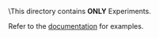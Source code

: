 \This directory contains **ONLY** Experiments.

Refer to the [documentation](https://flow.readthedocs.io/en/latest/flow.core.html?highlight=experiment#flow.core.experiment.Experiment) for examples.